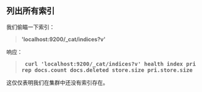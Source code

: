 ## 列出所有索引

我们偷瞄一下索引：

> **'localhost:9200/_cat/indices?v'**

响应：

> **<pre>
curl 'localhost:9200/_cat/indices?v'
health index pri rep docs.count docs.deleted store.size pri.store.size
> </pre>**

这仅仅表明我们在集群中还没有索引存在。